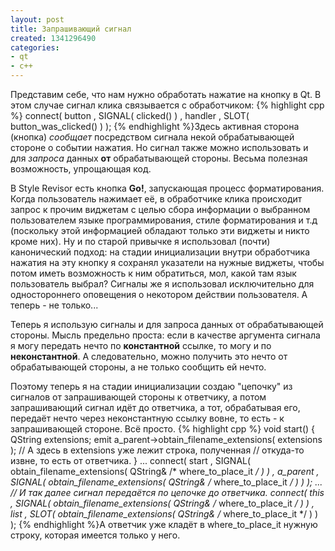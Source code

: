 ```yaml
---
layout: post
title: Запрашивающий сигнал
created: 1341296490
categories:
- qt
- c++
---
```

Представим себе, что нам нужно обработать нажатие на кнопку в Qt. В этом случае сигнал клика связывается с обработчиком:
{% highlight cpp %}
connect(   button
         , SIGNAL( clicked() )
         , handler
         , SLOT( button_was_clicked() ) );
{% endhighlight %}Здесь активная сторона (кнопка) *сообщает* посредством сигнала некой обрабатывающей стороне о событии нажатия. Но сигнал также можно использовать и для *запроса* данных **от** обрабатывающей стороны. Весьма полезная возможность, упрощающая код.

В Style Revisor есть кнопка **Go!**, запускающая процесс форматирования. Когда пользователь нажимает её, в обработчике клика происходит запрос к прочим виджетам с целью сбора информации о выбранном пользователем языке программирования, стиле форматирования и т.д (поскольку этой информацией обладают только эти виджеты и никто кроме них). Ну и по старой привычке я использовал (почти) канонический подход: на стадии инициализации внутри обработчика нажатия на эту кнопку я сохранял указатели на нужные виджеты, чтобы потом иметь возможность к ним обратиться, мол, какой там язык пользователь выбрал? Сигналы же я использовал исключительно для одностороннего оповещения о некотором действии пользователя. А теперь - не только...

Теперь я использую сигналы и для запроса данных от обрабатывающей стороны. Мысль предельно проста: если в качестве аргумента сигнала я могу передать нечто по **константной** ссылке, то могу и по **неконстантной**. А следовательно, можно получить это нечто от обрабатывающей стороны, а не только сообщить ей нечто.

Поэтому теперь я на стадии инициализации создаю "цепочку" из сигналов от запрашивающей стороны к ответчику, а потом запрашивающий сигнал идёт до ответчика, а тот, обрабатывая его, передаёт нечто через неконстантную ссылку вовне, то есть - к запрашивающей стороне. Всё просто.
{% highlight cpp %}
void start() {
    QString extensions;
    emit a_parent->obtain_filename_extensions( extensions );
    // А здесь в extensions уже лежит строка, полученная 
    // откуда-то извне, то есть от ответчика.
}
...
connect(   start
         , SIGNAL( obtain_filename_extensions( QString& /* where_to_place_it */ ) )
         , a_parent
         , SIGNAL( obtain_filename_extensions( QString& /* where_to_place_it */ ) ) );
...
// И так далее сигнал передаётся по цепочке до ответчика.
connect(   this
         , SIGNAL( obtain_filename_extensions( QString& /* where_to_place_it */ ) )
         , list
         , SLOT( obtain_filename_extensions( QString& /* where_to_place_it */ ) ) );
{% endhighlight %}А ответчик уже кладёт в where_to_place_it нужную строку, которая имеется только у него.
